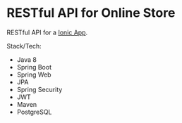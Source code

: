 <h1>RESTful API for Online Store</h1>


<p>
  RESTful API for a <a href="https://github.com/m-bryan/curso-spring-ionic-frontend">Ionic App</a>.
</p>

<p>
Stack/Tech:
<ul>
  <li>Java 8</li>
  <li>Spring Boot</li>
  <li>Spring Web</li>
  <li>JPA</li>
  <li>Spring Security</li>
  <li>JWT</li>
  <li>Maven</li>
  <li>PostgreSQL</li>
</ul>
</p>
